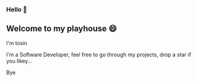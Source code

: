 ### Hello 👋

## Welcome to my playhouse 😄

I'm tosin <br/>

I'm a Software Developer, feel free to go through my projects, drop a star if you likey...<br/>

Bye 

